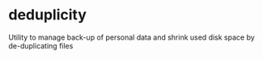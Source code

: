deduplicity
===========

Utility to manage back-up of personal data and shrink used disk space by de-duplicating files 
